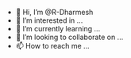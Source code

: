 - 👋 Hi, I’m @R-Dharmesh
- 👀 I’m interested in ...
- 🌱 I’m currently learning ...
- 💞️ I’m looking to collaborate on ...
- 📫 How to reach me ...

<!---
R-Dharmesh/R-Dharmesh is a ✨ special ✨ repository because its `README.md` (this file) appears on your GitHub profile.
You can click the Preview link to take a look at your changes.
--->
